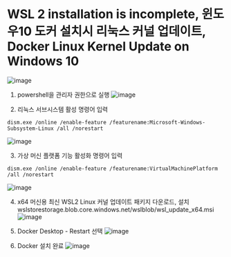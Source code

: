 # WSL 2 installation is incomplete, 윈도우10 도커 설치시 리눅스 커널 업데이트, Docker Linux Kernel Update on Windows 10

![image](https://user-images.githubusercontent.com/81672260/144531005-a7ecc8c7-f5c8-41cd-b06d-1bd6080cbe6b.png)

1. powershell을 관리자 권한으로 실행
![image](https://user-images.githubusercontent.com/81672260/144531076-3ae9cceb-b213-4c29-b11a-7184af2b1acd.png)

2. 리눅스 서브시스템 활성 명령어 입력

```
dism.exe /online /enable-feature /featurename:Microsoft-Windows-Subsystem-Linux /all /norestart
```

![image](https://user-images.githubusercontent.com/81672260/144531203-e9389ec4-f4aa-47f5-9022-a4dd1099d53e.png)


3. 가상 머신 플랫폼 기능 활성화 명령어 입력

```
dism.exe /online /enable-feature /featurename:VirtualMachinePlatform /all /norestart
```


![image](https://user-images.githubusercontent.com/81672260/144531257-278cc19f-f214-4e5e-a48a-b1d41097f09f.png)

4. x64 머신용 최신 WSL2 Linux 커널 업데이트 패키지 다운로드, 설치
wslstorestorage.blob.core.windows.net/wslblob/wsl_update_x64.msi
![image](https://user-images.githubusercontent.com/81672260/144531317-ccc829f1-c5c7-4585-8c7d-59c1746f19a8.png)

5. Docker Desktop - Restart 선택
![image](https://user-images.githubusercontent.com/81672260/144531381-9e968bbe-2ec0-4042-9883-cdd87eb21125.png)

6. Docker 설치 완료
![image](https://user-images.githubusercontent.com/81672260/144531395-9051afe8-94d1-4d80-a9db-da238e8b09e8.png)
